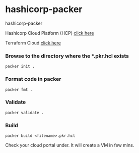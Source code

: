 # hashicorp-packer
hashicorp-packer

Hashicorp Cloud Platform (HCP) [click here](https://www.hashicorp.com/cloud)

Terraform Cloud [click here](https://app.terraform.io/session)

### Browse to the directory where the *.pkr.hcl exists
```
packer init .
```

### Format code in packer
```
packer fmt .
```

### Validate 
```
packer validate .
```

### Build 
```
packer build <filename>.pkr.hcl
```

Check your cloud portal under. It will create a VM in few mins. 
